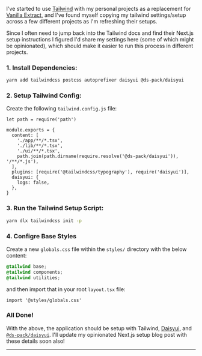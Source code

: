 I've started to use [Tailwind](https://tailwindcss.com/) with my personal
projects as a replacement for [Vanilla Extract](https://vanilla-extract.style/),
and I've found myself copying my tailwind settings/setup across a few different
projects as I'm refreshing their setups.

Since I often need to jump back into the Tailwind docs and find their Next.js
setup instructions I figured I'd share my settings here (some of which might be
opinionated), which should make it easier to run this process in different
projects.

### 1. Install Dependencies:

```sh
yarn add tailwindcss postcss autoprefixer daisyui @ds-pack/daisyui
```

### 2. Setup Tailwind Config:

Create the following `tailwind.config.js` file:

```tsx
let path = require('path')

module.exports = {
  content: [
    './app/**/*.tsx',
    './lib/**/*.tsx',
    './ui/**/*.tsx',
    path.join(path.dirname(require.resolve('@ds-pack/daisyui')), '/**/*.js'),
  ],
  plugins: [require('@tailwindcss/typography'), require('daisyui')],
  daisyui: {
    logs: false,
  },
}
```

### 3. Run the Tailwind Setup Script:

```sh
yarn dlx tailwindcss init -p
```

### 4. Configre Base Styles

Create a new `globals.css` file within the `styles/` directory with the below
content:

```css
@tailwind base;
@tailwind components;
@tailwind utilities;
```

and then import that in your root `layout.tsx` file:

```tsx
import '@styles/globals.css'
```

### All Done!

With the above, the application should be setup with Tailwind,
[Daisyui](https://daisyui.com/), and
[`@ds-pack/daisyui`](https://github.com/ds-pack/components/tree/main/packages/daisyui).
I'll update my opinionated Next.js setup blog post with these details soon also!

---

